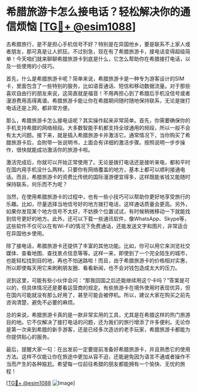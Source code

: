 # 希腊旅游卡怎么接电话？轻松解决你的通信烦恼 [[TG💪+ @esim1088](https://t.me/s/esim1088)]

去希腊旅行，是不是担心手机信号不好？特别是在异国他乡，要是联系不上家人或者朋友，那可真是让人抓狂。不过别急，现在有了希腊旅游卡，接电话变得超级简单！今天咱们就来聊聊希腊旅游卡到底是什么，它怎么帮助你在希腊接打电话，以及一些使用的小技巧。

首先，什么是希腊旅游卡呢？简单来说，希腊旅游卡是一种专为游客设计的SIM卡，里面包含了一些特别的服务，比如语音通话、短信和移动数据流量。对于那些喜欢自由行的朋友来说，这简直就是福音！不用再担心到了希腊后手机没信号或者漫游费用高得离谱。希腊旅游卡能让你在希腊期间随时随地保持联系，无论是拨打电话还是上网，都非常方便。

那么，希腊旅游卡怎么接电话呢？其实操作起来非常简单。首先，你需要确保你的手机支持希腊的网络频段。大多数智能手机都支持全球通用的频段，所以一般不会有太大问题。接下来，就是插入希腊旅游卡并激活它。通常情况下，当你购买了希腊旅游卡后，会附带一张说明书，上面会有详细的激活步骤。按照说明一步步操作，很快就能成功激活你的旅游卡啦。

激活完成后，你就可以开始正常使用了。无论是拨打电话还是接听来电，都和平时在国内用手机没什么两样。只要你有网络覆盖的地方，基本上都可以顺利接通电话。而且，希腊旅游卡的资费比传统的国际漫游便宜得多，这样既能省钱又能随时保持联系，何乐而不为呢？

当然，在使用希腊旅游卡的过程中，也有一些小技巧可以帮助你更好地享受旅行的乐趣。比如，尽量选择当地信号好的地方拨打电话，这样通话质量会更高。另外，如果你发现某个地方信号不太好，不妨换个位置试试，有时候稍微移动一下就能找到信号更好的地方。此外，还可以下载一些通讯软件，像WhatsApp、Skype等，这些软件不仅可以在有Wi-Fi的情况下免费通话，还能发送文字和图片，非常适合在异国他乡使用。

除了接电话，希腊旅游卡还提供了丰富的其他功能。比如，你可以用它来浏览社交媒体、查看地图、查找景点信息等等。这样一来，即使到了一个完全陌生的城市，也能轻松找到目的地，再也不怕迷路啦！而且，由于希腊旅游卡的价格相对实惠，所以即使每天用它来刷刷朋友圈、看看新闻，也不会对钱包造成太大的压力。

说到这里，可能有些小伙伴会问：“那我回国之后还能继续用这个卡吗？”答案是可以的，但具体情况还是要看运营商的规定。有些旅游卡在境外使用时表现优异，但在国内可能就没有那么好用了，甚至可能会被停机。所以，建议大家在购买之前先咨询清楚，避免不必要的麻烦。

总的来说，希腊旅游卡真的是一款非常实用的工具，尤其是在希腊这样的热门旅游目的地。它不仅解决了接打电话的问题，还为我们的旅行增添了许多便利。无论你是第一次来到希腊的新手游客，还是已经多次造访的老手玩家，希腊旅游卡都能为你提供贴心的服务。

最后，提醒大家一句：在出发前一定要提前准备好希腊旅游卡，并且熟悉它的使用方法。这样不仅能让你在旅途中更加从容不迫，还能避免因为语言不通或者操作不当而产生的各种尴尬。希望每一位前往希腊的朋友都能拥有一个愉快、无忧的旅程！

[[TG💪+ @esim1088](https://t.me/s/esim1088) ![Image](https://i.postimg.cc/4NQfJmqS/Snipaste-2025-05-13-00-14-12.png)]